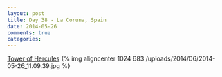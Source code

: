 ```yaml
---
layout: post
title: Day 38 - La Coruna, Spain
date: 2014-05-26
comments: true
categories: 
---
```

[Tower of Hercules](http://en.wikipedia.org/wiki/Tower_of_Hercules)
{% img aligncenter 1024 683 /uploads/2014/06/2014-05-26_11.09.39.jpg %}
